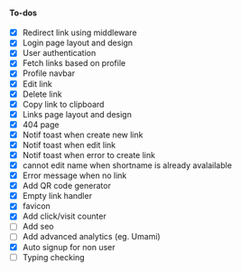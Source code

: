 #### To-dos

- [x] Redirect link using middleware
- [x] Login page layout and design
- [x] User authentication
- [x] Fetch links based on profile
- [x] Profile navbar
- [x] Edit link
- [x] Delete link
- [x] Copy link to clipboard
- [x] Links page layout and design
- [x] 404 page
- [x] Notif toast when create new link
- [x] Notif toast when edit link
- [x] Notif toast when error to create link
- [x] cannot edit name when shortname is already avalailable
- [x] Error message when no link
- [x] Add QR code generator
- [x] Empty link handler
- [x] favicon
- [x] Add click/visit counter
- [ ] Add seo
- [ ] Add advanced analytics (eg. Umami)
- [x] Auto signup for non user
- [ ] Typing checking
